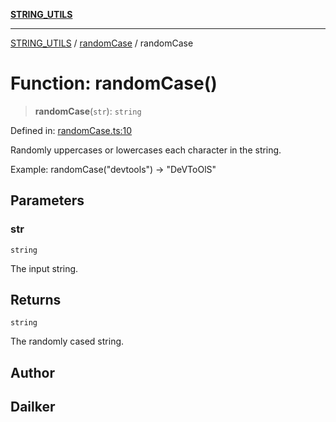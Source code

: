 [**STRING_UTILS**](../../README.md)

***

[STRING_UTILS](../../README.md) / [randomCase](../README.md) / randomCase

# Function: randomCase()

> **randomCase**(`str`): `string`

Defined in: [randomCase.ts:10](https://github.com/dailker/everyutil/blob/d12555c550c1d59295f536d15822ff0e97aceecb/src/string/randomCase.ts#L10)

Randomly uppercases or lowercases each character in the string.

Example: randomCase("devtools") → "DeVToOlS"

## Parameters

### str

`string`

The input string.

## Returns

`string`

The randomly cased string.

## Author

## Dailker
